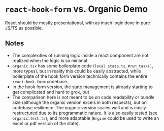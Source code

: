 # `react-hook-form` vs. Organic Demo

React should be mostly presentational, with as much logic done in pure JS/TS as possible.

## Notes

- The complexities of running logic inside a react component are not realized when the logic is so minimal
- `organic.tsx` has some boilerplate code (`local_state.ts`, `#run_task()`, more types), but in reality this could be easily abstracted, while boilerplate of the hook form version technically contains the entire `react-hook-form` codebase.
- In the hook form version, the state management is already starting to get complicated and hard to grok, but
- The comparison here is not meant to be on code readability or bundle size (although the organic version excels in both respects), but on codebase resilience. The organic version scales well and is easily restructured due to its programmatic nature. It is also easily tested (see `organic.test.ts`), and more adaptable (`Engine` could be used to write an excel or pdf version of the state).
